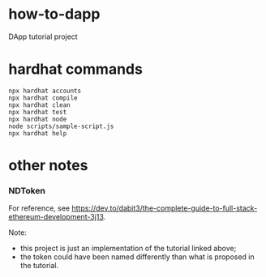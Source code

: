# how-to-dapp
DApp tutorial project
# hardhat commands

```shell
npx hardhat accounts
npx hardhat compile
npx hardhat clean
npx hardhat test
npx hardhat node
node scripts/sample-script.js
npx hardhat help
```

# other notes
### **NDToken**

For reference, see https://dev.to/dabit3/the-complete-guide-to-full-stack-ethereum-development-3j13.

Note:
- this project is just an implementation of the tutorial linked above;
- the token could have been named differently than what is proposed in the tutorial.
